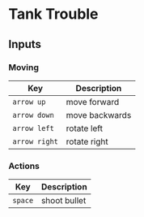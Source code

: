 # Tank Trouble

## Inputs

### Moving

| Key           | Description    |
| ------------- | -------------- |
| `arrow up`    | move forward   |
| `arrow down`  | move backwards |
| `arrow left`  | rotate left    |
| `arrow right` | rotate right   |

### Actions

| Key     | Description  |
| ------- | ------------ |
| `space` | shoot bullet |
